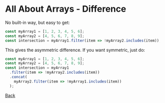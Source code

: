 # All About Arrays - Difference

No built-in way, but easy to get:

```javascript
const myArray1 = [1, 2, 3, 4, 5, 6];
const myArray2 = [4, 5, 6, 7, 8, 9];
const intersection = myArray1.filter(item => !myArray2.includes(item));
```

This gives the asymmetric difference. If you want symmetric, just do:

```javascript
const myArray1 = [1, 2, 3, 4, 5, 6];
const myArray2 = [4, 5, 6, 7, 8, 9];
const intersection = myArray1
  .filter(item => !myArray2.includes(item))
  .concat(
    myArray2.filter(item => !myArray1.includes(item))
  );
```

[Back](./001-introduction.md)
